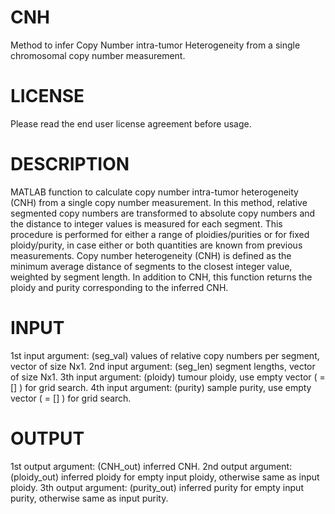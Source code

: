 # CNH
Method to infer Copy Number intra-tumor Heterogeneity from a single chromosomal copy number measurement.

# LICENSE
Please read the end user license agreement before usage.

# DESCRIPTION
MATLAB function to calculate copy number intra-tumor heterogeneity (CNH) from a single copy number measurement.
In this method, relative segmented copy numbers are transformed to absolute copy numbers and the distance
to integer values is measured for each segment. This procedure is
performed for either a range of ploidies/purities or for fixed
ploidy/purity, in case either or both quantities are known from previous
measurements.
Copy number heterogeneity (CNH) is defined as the minimum average distance of
segments to the closest integer value, weighted by segment length. 
In addition to CNH, this function returns the ploidy and purity
corresponding to the inferred CNH.

# INPUT
1st input argument:   (seg_val)       values of relative copy numbers per segment, vector of size Nx1.
2nd input argument:   (seg_len)       segment lengths, vector of size Nx1.
3th input argument:   (ploidy)        tumour ploidy, use empty vector ( = [] ) for grid search.
4th input argument:   (purity)        sample purity, use empty vector ( = [] ) for grid search.     

# OUTPUT
1st output argument:  (CNH_out)       inferred CNH.
2nd output argument:  (ploidy_out)    inferred ploidy for empty input ploidy, otherwise same as input ploidy. 
3th output argument:  (purity_out)    inferred purity for empty input purity, otherwise same as input purity.

